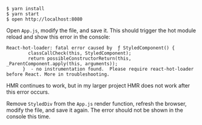 ```
$ yarn install
$ yarn start
$ open http://localhost:8080
```

Open `App.js`, modify the file, and save it. This should trigger the hot module reload and show this error in the console:

```
React-hot-loader: fatal error caused by  ƒ StyledComponent() {
        classCallCheck(this, StyledComponent);
        return possibleConstructorReturn(this, _ParentComponent.apply(this, arguments));
      }  - no instrumentation found.  Please require react-hot-loader before React. More in troubleshooting.
```

HMR continues to work, but in my larger project HMR does not work after this error occurs.

Remove `StyledDiv` from the `App.js` render function, refresh the browser, modify the file, and save it again. The error should not be shown in the console this time.
